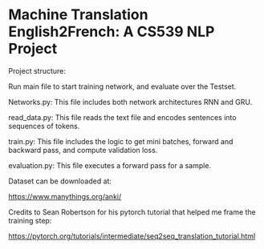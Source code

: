 # Machine Translation English2French: A CS539 NLP Project

Project structure: 

Run main file to start training network, and evaluate over the Testset.

Networks.py: This file includes both network architectures RNN and GRU.

read_data.py: This file reads the text file and encodes sentences into sequences of tokens.

train.py: This file includes the logic to get mini batches, forward and backward pass, and compute validation loss.

evaluation.py: This file executes a forward pass for a sample.

Dataset can be downloaded at:

https://www.manythings.org/anki/


Credits to Sean Robertson for his pytorch tutorial that helped me frame the training step:

https://pytorch.org/tutorials/intermediate/seq2seq_translation_tutorial.html
